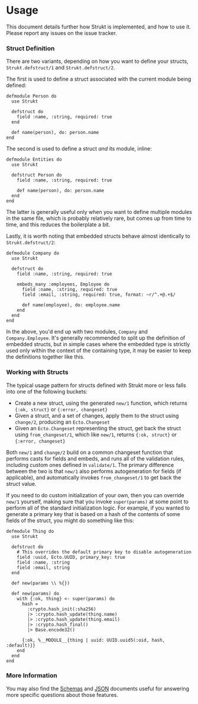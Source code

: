 # Usage

This document details further how Strukt is implemented, and how to use it. Please report any issues on the issue tracker.

### Struct Definition

There are two variants, depending on how you want to define your structs, `Strukt.defstruct/1` and `Strukt.defstruct/2`.

The first is used to define a struct associated with the current module being defined:

    defmodule Person do
      use Strukt

      defstruct do
        field :name, :string, required: true
      end

      def name(person), do: person.name
    end

The second is used to define a struct _and_ its module, inline:

    defmodule Entities do
      use Strukt

      defstruct Person do
        field :name, :string, required: true

        def name(person), do: person.name
      end
    end

The latter is generally useful only when you want to define multiple modules in the same file, which is
probably relatively rare, but comes up from time to time, and this reduces the boilerplate a bit.

Lastly, it is worth noting that embedded structs behave almost identically to `Strukt.defstruct/2`:

    defmodule Company do
      use Strukt

      defstruct do
        field :name, :string, required: true

        embeds_many :employees, Employee do
          field :name, :string, required: true
          field :email, :string, required: true, format: ~r/^.+@.+$/

          def name(employee), do: employee.name
        end
      end
    end

In the above, you'd end up with two modules, `Company` and `Company.Employee`. It's generally recommended to
split up the definition of embedded structs, but in simple cases where the embedded type is strictly used only
within the context of the containing type, it may be easier to keep the definitions together like this.

### Working with Structs

The typical usage pattern for structs defined with Strukt more or less falls into one of the following buckets:

* Create a new struct, using the generated `new/1` function, which returns `{:ok, struct}` or `{:error, changeset}`
* Given a struct, and a set of changes, apply them to the struct using `change/2`, producing an `Ecto.Changeset`
* Given an `Ecto.Changeset` representing the struct, get back the struct using `from_changeset/1`,
which like `new/1`, returns `{:ok, struct}` or `{:error, changeset}`

Both `new/1` and `change/2` build on a common changeset function that performs casts for fields and embeds, and
runs all of the validation rules, including custom ones defined in `validate/1`. The primary difference between
the two is that `new/1` also performs autogeneration for fields (if applicable), and automatically invokes `from_changeset/1`
to get back the struct value.

If you need to do custom initialization of your own, then you can override `new/1` yourself, making sure that you
invoke `super(params)` at some point to perform all of the standard initialization logic. For example, if you wanted
to generate a primary key that is based on a hash of the contents of some fields of the struct, you might do something
like this:

    defmodule Thing do
      use Strukt

      defstruct do
        # This overrides the default primary key to disable autogeneration
        field :uuid, Ecto.UUID, primary_key: true
        field :name, :string
        field :email, string
      end

      def new(params \\ %{})

      def new(params) do
        with {:ok, thing} <- super(params) do
          hash =
            :crypto.hash_init(:sha256)
            |> :crypto.hash_update(thing.name)
            |> :crypto.hash_update(thing.email)
            |> :crypto.hash_final()
            |> Base.encode32()

          {:ok, %__MODULE__{thing | uuid: UUID.uuid5(:oid, hash, :default)}}
        end
      end
    end


### More Information

You may also find the [Schemas](guides/schemas.md) and [JSON](guides/json.md) documents useful for answering more specific questions about those features.
